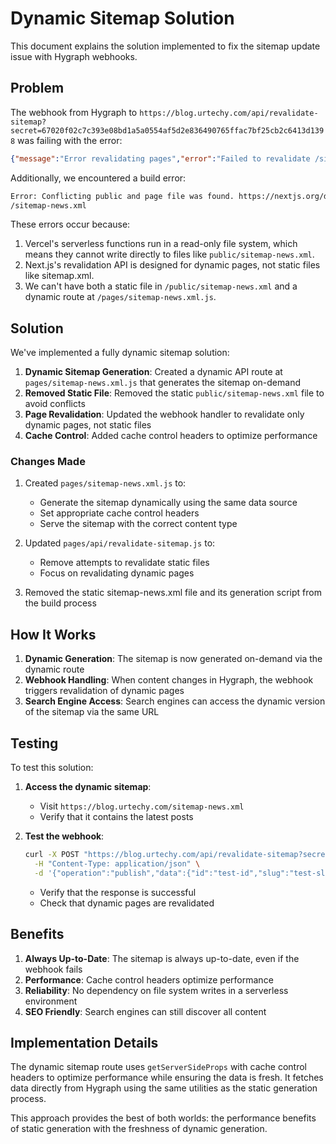 # Dynamic Sitemap Solution

This document explains the solution implemented to fix the sitemap update issue with Hygraph webhooks.

## Problem

The webhook from Hygraph to `https://blog.urtechy.com/api/revalidate-sitemap?secret=67020f02c7c393e08bd1a5a0554af5d2e836490765ffac7bf25cb2c6413d1398` was failing with the error:

```json
{"message":"Error revalidating pages","error":"Failed to revalidate /sitemap.xml: Invalid response 200"}
```

Additionally, we encountered a build error:

```bash
Error: Conflicting public and page file was found. https://nextjs.org/docs/messages/conflicting-public-file-page
/sitemap-news.xml
```

These errors occur because:

1. Vercel's serverless functions run in a read-only file system, which means they cannot write directly to files like `public/sitemap-news.xml`.
2. Next.js's revalidation API is designed for dynamic pages, not static files like sitemap.xml.
3. We can't have both a static file in `/public/sitemap-news.xml` and a dynamic route at `/pages/sitemap-news.xml.js`.

## Solution

We've implemented a fully dynamic sitemap solution:

1. **Dynamic Sitemap Generation**: Created a dynamic API route at `pages/sitemap-news.xml.js` that generates the sitemap on-demand
2. **Removed Static File**: Removed the static `public/sitemap-news.xml` file to avoid conflicts
3. **Page Revalidation**: Updated the webhook handler to revalidate only dynamic pages, not static files
4. **Cache Control**: Added cache control headers to optimize performance

### Changes Made

1. Created `pages/sitemap-news.xml.js` to:
   - Generate the sitemap dynamically using the same data source
   - Set appropriate cache control headers
   - Serve the sitemap with the correct content type

2. Updated `pages/api/revalidate-sitemap.js` to:
   - Remove attempts to revalidate static files
   - Focus on revalidating dynamic pages

3. Removed the static sitemap-news.xml file and its generation script from the build process

## How It Works

1. **Dynamic Generation**: The sitemap is now generated on-demand via the dynamic route
2. **Webhook Handling**: When content changes in Hygraph, the webhook triggers revalidation of dynamic pages
3. **Search Engine Access**: Search engines can access the dynamic version of the sitemap via the same URL

## Testing

To test this solution:

1. **Access the dynamic sitemap**:
   - Visit `https://blog.urtechy.com/sitemap-news.xml`
   - Verify that it contains the latest posts

2. **Test the webhook**:

   ```bash
   curl -X POST "https://blog.urtechy.com/api/revalidate-sitemap?secret=67020f02c7c393e08bd1a5a0554af5d2e836490765ffac7bf25cb2c6413d1398" \
     -H "Content-Type: application/json" \
     -d '{"operation":"publish","data":{"id":"test-id","slug":"test-slug","model":"Post"}}'
   ```

   - Verify that the response is successful
   - Check that dynamic pages are revalidated

## Benefits

1. **Always Up-to-Date**: The sitemap is always up-to-date, even if the webhook fails
2. **Performance**: Cache control headers optimize performance
3. **Reliability**: No dependency on file system writes in a serverless environment
4. **SEO Friendly**: Search engines can still discover all content

## Implementation Details

The dynamic sitemap route uses `getServerSideProps` with cache control headers to optimize performance while ensuring the data is fresh. It fetches data directly from Hygraph using the same utilities as the static generation process.

This approach provides the best of both worlds: the performance benefits of static generation with the freshness of dynamic generation.
